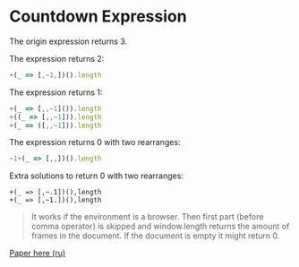 # Countdown Expression
The origin expression returns 3.

The expression returns 2:
```javascript
+(_ => [,~1,])().length
```

The expression returns 1:
```javascript
+(_ => [,,~1]()).length
+((_ => [,,~1])).length
+(_ => ([,,~1])).length
```

The expression returns 0 with two rearranges:
```javascript
~1+(_ => [,,])().length
```

Extra solutions to return 0 with two rearranges:
```
+(_ => [,~.1])(),length
+(_ => [,~1.])(),length
```

> It works if the environment is a browser. Then first part (before comma operator) is skipped and window.length returns the amount of frames in the document. If the document is empty it might return 0.

[Paper here (ru)](https://habr.com/ru/company/semrush/blog/452114/)  